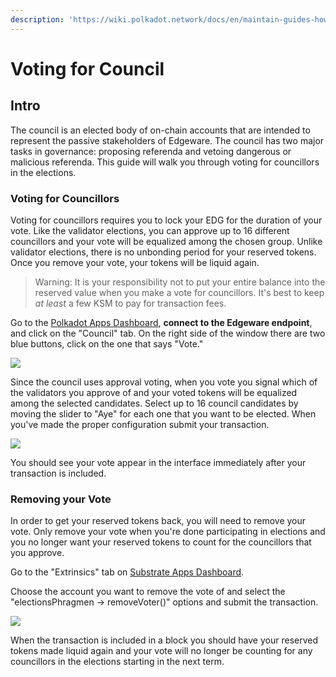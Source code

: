 ```yaml
---
description: 'https://wiki.polkadot.network/docs/en/maintain-guides-how-to-vote-councillor'
---
```


# Voting for Council

## Intro <a id="__docusaurus"></a>

The council is an elected body of on-chain accounts that are intended to represent the passive stakeholders of Edgeware. The council has two major tasks in governance: proposing referenda and vetoing dangerous or malicious referenda.  This guide will walk you through voting for councillors in the elections.

### Voting for Councillors

Voting for councillors requires you to lock your EDG for the duration of your vote. Like the validator elections, you can approve up to 16 different councillors and your vote will be equalized among the chosen group. Unlike validator elections, there is no unbonding period for your reserved tokens. Once you remove your vote, your tokens will be liquid again.

> Warning: It is your responsibility not to put your entire balance into the reserved value when you make a vote for councillors. It's best to keep _at least_ a few KSM to pay for transaction fees.

Go to the [Polkadot Apps Dashboard](https://polkadot.js.org/apps), **connect to the Edgeware endpoint**, and click on the "Council" tab. On the right side of the window there are two blue buttons, click on the one that says "Vote."

![](https://wiki.polkadot.network/docs/assets/council/vote.png)

Since the council uses approval voting, when you vote you signal which of the validators you approve of and your voted tokens will be equalized among the selected candidates. Select up to 16 council candidates by moving the slider to "Aye" for each one that you want to be elected. When you've made the proper configuration submit your transaction.

![](https://wiki.polkadot.network/docs/assets/council/vote_for_yourself.png)

You should see your vote appear in the interface immediately after your transaction is included.

### Removing your Vote

In order to get your reserved tokens back, you will need to remove your vote. Only remove your vote when you're done participating in elections and you no longer want your reserved tokens to count for the councillors that you approve.

Go to the "Extrinsics" tab on [Substrate Apps Dashboard](https://polkadot.js.org/apps).

Choose the account you want to remove the vote of and select the "electionsPhragmen -&gt; removeVoter\(\)" options and submit the transaction.

![](https://wiki.polkadot.network/docs/assets/council/remove_vote.png)

When the transaction is included in a block you should have your reserved tokens made liquid again and your vote will no longer be counting for any councillors in the elections starting in the next term.


